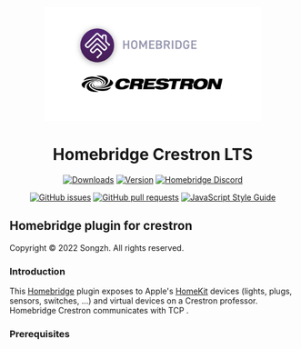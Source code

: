 <p align="center">
  <img src="img/homebridge-crestron.png" height="200px">  
</p>


<span align="center">

# Homebridge Crestron LTS
[![Downloads](https://img.shields.io/npm/dt/homebridge-crestron-lts)](https://www.npmjs.com/package/homebridge-crestron-lts)
[![Version](https://img.shields.io/npm/v/homebridge-crestron-lts)](https://www.npmjs.com/package/homebridge-crestron-lts)
[![Homebridge Discord](https://img.shields.io/discord/432663330281226270?color=728ED5&logo=discord&label=discord)](https://discord.gg/hZubhrz)

[![GitHub issues](https://img.shields.io/github/issues/songzh96/homebridge-crestron-lts)](https://github.com/songzh96/homebridge-crestron-lts/issues)
[![GitHub pull requests](https://img.shields.io/github/issues-pr/songzh96/homebridge-crestron-lts)](https://github.com/songzh96/homebridge-crestron-lts/pulls)
[![JavaScript Style Guide](https://img.shields.io/badge/code_style-standard-brightgreen)](https://standardjs.com)

</span>

## Homebridge plugin for crestron
Copyright © 2022 Songzh. All rights reserved.

### Introduction
This [Homebridge](https://github.com/homebridge/homebridge) plugin exposes to Apple's [HomeKit](http://www.apple.com/ios/home/) devices (lights, plugs, sensors, switches, ...) and virtual devices on a Crestron professor.
Homebridge Crestron communicates with TCP .

### Prerequisites